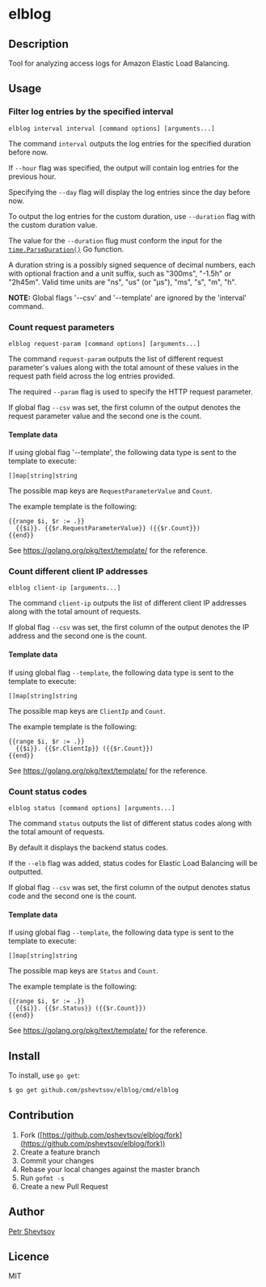 # elblog

## Description

Tool for analyzing access logs for Amazon Elastic Load Balancing.

## Usage

### Filter log entries by the specified interval

`elblog interval interval [command options] [arguments...]`

The command `interval` outputs the log entries for the specified duration before now.

If `--hour` flag was specified, the output will contain log entries for the previous hour.

Specifying the `--day` flag will display the log entries since the day before now.

To output the log entries for the custom duration, use `--duration` flag with the custom duration value.

The value for the `--duration` flug must conform the input for the [`time.ParseDuration()`](http://golang.org/pkg/time/#ParseDuration) Go function.

A duration string is a possibly signed sequence of decimal numbers, each with optional fraction and a unit suffix, such as "300ms", "-1.5h" or "2h45m". Valid time units are "ns", "us" (or "µs"), "ms", "s", "m", "h".

**NOTE:** Global flags '--csv' and '--template' are ignored by the 'interval' command.

### Count request parameters

`elblog request-param [command options] [arguments...]`

The command `request-param` outputs the list of different
request parameter's values along with the total amount of these values in the
request path field across the log entries provided.

The required `--param` flag is used to specify the HTTP request parameter.

If global flag `--csv` was set, the first column of the output denotes the request
parameter value and the second one is the count.

#### Template data

If using global flag '--template', the following data type is sent to the template
to execute:

`[]map[string]string`

The possible map keys are `RequestParameterValue` and `Count`.

The example template is the following:

```
{{range $i, $r := .}}
  {{$i}}. {{$r.RequestParameterValue}} ({{$r.Count}})
{{end}}
```

See https://golang.org/pkg/text/template/ for the reference.

### Count different client IP addresses

`elblog client-ip [arguments...]`

The command `client-ip` outputs the list of different client
IP addresses along with the total amount of requests.

If global flag `--csv` was set, the first column of the output denotes the IP address
and the second one is the count.

#### Template data

If using global flag `--template`, the following data type is sent to the template
to execute:

`[]map[string]string`

The possible map keys are `ClientIp` and `Count`.

The example template is the following:

```
{{range $i, $r := .}}
  {{$i}}. {{$r.ClientIp}} ({{$r.Count}})
{{end}}
```

See https://golang.org/pkg/text/template/ for the reference.

### Count status codes

`elblog status [command options] [arguments...]`

The command `status` outputs the list of different status codes
along with the total amount of requests.

By default it displays the backend status codes.

If the `--elb` flag was added, status codes for Elastic Load Balancing
will be outputted.

If global flag `--csv` was set, the first column of the output denotes status code
and the second one is the count.

#### Template data

If using global flag `--template`, the following data type is sent to the template
to execute:

`[]map[string]string`

The possible map keys are `Status` and `Count`.

The example template is the following:

```
{{range $i, $r := .}}
  {{$i}}. {{$r.Status}} ({{$r.Count}})
{{end}}
```

See https://golang.org/pkg/text/template/ for the reference.

## Install

To install, use `go get`:

```bash
$ go get github.com/pshevtsov/elblog/cmd/elblog
```

## Contribution

1. Fork ([https://github.com/pshevtsov/elblog/fork](https://github.com/pshevtsov/elblog/fork))
1. Create a feature branch
1. Commit your changes
1. Rebase your local changes against the master branch
1. Run `gofmt -s`
1. Create a new Pull Request

## Author

[Petr Shevtsov](https://github.com/pshevtsov)

## Licence

MIT
